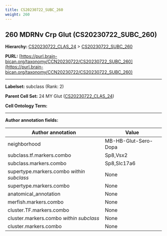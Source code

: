 ```yaml
---
title: CS20230722_SUBC_260
weight: 260
---
```

## 260 MDRNv Crp Glut (CS20230722_SUBC_260)
<b>Hierarchy: </b>
[CS20230722_CLAS_24](../CS20230722_CLAS_24) >
[CS20230722_SUBC_260](../CS20230722_SUBC_260)

**PURL:** [https://purl.brain-bican.org/taxonomy/CCN20230722/CS20230722_SUBC_260](https://purl.brain-bican.org/taxonomy/CCN20230722/CS20230722_SUBC_260)

---


**Labelset:** subclass (Rank: 2)

**Parent Cell Set:** 24 MY Glut ([CS20230722_CLAS_24](../CS20230722_CLAS_24))



**Cell Ontology Term:** 

[MARKER GENES.]: #


---

[TRANSFERRED ANNOTATIONS.]: #


[AUTHOR ANNOTATION FIELDS.]: #


**Author annotation fields:**

| Author annotation | Value |
|-------------------|-------|
|neighborhood|MB-HB-Glut-Sero-Dopa|
|subclass.tf.markers.combo|Sp8,Vsx2|
|subclass.markers.combo|Sp8,Slc17a6|
|supertype.markers.combo _within subclass_|None|
|supertype.markers.combo|None|
|anatomical_annotation|None|
|merfish.markers.combo|None|
|cluster.TF.markers.combo|None|
|cluster.markers.combo _within subclass_|None|
|cluster.markers.combo|None|
